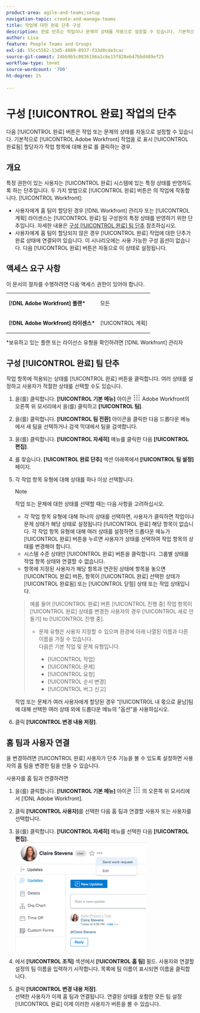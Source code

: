 ```yaml
---
product-area: agile-and-teams;setup
navigation-topic: create-and-manage-teams
title: 작업에 대한 완료 단추 구성
description: 완료 단추는 작업이나 문제의 상태를 자동으로 설정할 수 있습니다. 기본적으로 Adobe Workfront은 할당자가 작업 항목에서 완료 를 클릭하면 작업을 완료됨으로 표시합니다.
author: Lisa
feature: People Teams and Groups
exl-id: 55cc5562-13d5-4089-8937-f33d0cde3cac
source-git-commit: 24bb9b5c0836196a1c6e15f828eb47bbd489ef25
workflow-type: tm+mt
source-wordcount: '700'
ht-degree: 1%

---
```


# 구성 [!UICONTROL 완료] 작업의 단추

다음 [!UICONTROL 완료] 버튼은 작업 또는 문제의 상태를 자동으로 설정할 수 있습니다. 기본적으로 [!UICONTROL Adobe Workfront] 작업을 로 표시 [!UICONTROL 완료됨] 할당자가 작업 항목에 대해 완료 를 클릭하는 경우.

## 개요

특정 권한이 있는 사용자는 [!UICONTROL 완료] 시스템에 있는 특정 상태를 반영하도록 하는 단추입니다. 두 가지 방법으로 [!UICONTROL 완료] 버튼은 의 작업에 작동합니다. [!UICONTROL Workfront]:

* 사용자에게 홈 팀이 할당된 경우 [!DNL Workfront] 관리자 또는 [!UICONTROL 계획] 라이센스는 [!UICONTROL 완료] 팀 구성원의 특정 상태를 반영하기 위한 단추입니다. 자세한 내용은 [구성 [!UICONTROL 완료] 팀 단추](#configure-the-uicontrol-done-button-for-a-team) 참조하십시오.
* 사용자에게 홈 팀이 할당되지 않은 경우 [!UICONTROL 완료] 작업에 대한 단추가 완료 상태에 연결되어 있습니다. 이 시나리오에는 사용 가능한 구성 옵션이 없습니다. 다음 [!UICONTROL 완료] 버튼은 자동으로 이 상태로 설정됩니다.

## 액세스 요구 사항

이 문서의 절차를 수행하려면 다음 액세스 권한이 있어야 합니다.

<table style="table-layout:auto"> 
 <col> 
 </col> 
 <col> 
 </col> 
 <tbody> 
  <tr> 
   <td role="rowheader"><strong>[!DNL Adobe Workfront] 플랜*</strong></td> 
   <td> <p>모든</p> </td> 
  </tr> 
  <tr> 
   <td role="rowheader"><strong>[!DNL Adobe Workfront] 라이센스*</strong></td> 
   <td> <p>[!UICONTROL 계획] </p> </td> 
  </tr> 
 </tbody> 
</table>

&#42;보유하고 있는 플랜 또는 라이선스 유형을 확인하려면 [!DNL Workfront] 관리자

## 구성 [!UICONTROL 완료] 팀 단추

작업 항목에 적용되는 상태를 [!UICONTROL 완료] 버튼을 클릭합니다. 여러 상태를 설정하고 사용자가 적절한 상태를 선택할 수도 있습니다.

1. 을(를) 클릭합니다. **[!UICONTROL 기본 메뉴]** 아이콘 ![](assets/main-menu-icon.png) Adobe Workfront의 오른쪽 위 모서리에서 을(를) 클릭하고 **[!UICONTROL 팀]**.

1. 을(를) 클릭합니다. **[!UICONTROL 팀 전환]** 아이콘을 클릭한 다음 드롭다운 메뉴에서 새 팀을 선택하거나 검색 막대에서 팀을 검색합니다.
1. 을(를) 클릭합니다. **[!UICONTROL 자세히]** 메뉴를 클릭한 다음 **[!UICONTROL 편집]**.
1. 를 찾습니다. **[!UICONTROL 완료 단추]** 섹션 아래쪽에서 **[!UICONTROL 팀 설정]** 페이지.

1. 각 작업 항목 유형에 대해 상태를 하나 이상 선택합니다.

   >[!NOTE]
   >
   >작업 또는 문제에 대한 상태를 선택할 때는 다음 사항을 고려하십시오.
   >
   >* 각 작업 항목 유형에 대해 하나의 상태를 선택하면, 사용자가 클릭하면 작업이나 문제 상태가 해당 상태로 설정됩니다 [!UICONTROL 완료] 해당 항목이 없습니다. 각 작업 항목 유형에 대해 여러 상태를 설정하면 드롭다운 메뉴가 [!UICONTROL 완료] 버튼을 누르면 사용자가 상태를 선택하여 작업 항목의 상태를 변경해야 합니다.
   >* 시스템 수준 상태만 [!UICONTROL 완료] 버튼을 클릭합니다. 그룹별 상태를 작업 항목 상태와 연결할 수 없습니다.
   >* 항목에 지정된 사용자가 해당 항목과 연관된 상태에 항목을 놓으면 [!UICONTROL 완료] 버튼, 항목이 [!UICONTROL 완료] 선택한 상태가 [!UICONTROL 완료됨] 또는 [!UICONTROL 닫힘] 상태 또는 작업 상태입니다.

   >   
   >   
   >  예를 들어 [!UICONTROL 완료] 버튼 [!UICONTROL 진행 중] 작업 항목이 [!UICONTROL 완료] 상태를 변경한 사용자의 경우 [!UICONTROL 새로 만들기] to [!UICONTROL 진행 중].
   >   
   >* 문제 유형은 사용자 지정할 수 있으며 환경에 아래 나열된 이름과 다른 이름을 가질 수 있습니다.\
      >  다음은 기본 작업 및 문제 유형입니다.
      >     
      >   * [!UICONTROL 작업]
      >   * [!UICONTROL 문제]
      >   * [!UICONTROL 요청]
      >   * [!UICONTROL 순서 변경]
      >   * [!UICONTROL 버그 신고]


   작업 또는 문제가 여러 사용자에게 할당된 경우 &quot;[!UICONTROL 내 몫으로 끝남]팀에 대해 선택한 여러 상태 외에 드롭다운 메뉴의 &quot;옵션&quot;을 사용하십시오.

1. 클릭 **[!UICONTROL 변경 내용 저장]**.

## 홈 팀과 사용자 연결

을 변경하려면 [!UICONTROL 완료] 사용자가 단추 기능을 볼 수 있도록 설정하면 사용자의 홈 팀을 변경한 팀을 만들 수 있습니다.

사용자를 홈 팀과 연결하려면

1. 을(를) 클릭합니다. **[!UICONTROL 기본 메뉴]** 아이콘 ![](assets/main-menu-icon.png) 의 오른쪽 위 모서리에서 [!DNL Adobe Workfront].

1. 클릭 **[!UICONTROL 사용자]**&#x200B;를 선택한 다음 홈 팀과 연결할 사용자 또는 사용자를 선택합니다.
1. 을(를) 클릭합니다. **[!UICONTROL 자세히]** 메뉴를 선택한 다음 **[!UICONTROL 편집]**.\
   ![](assets/user-settings-nwe-350x291.png)

1. 에서 **[!UICONTROL 조직]** 섹션에서 **[!UICONTROL 홈 팀]** 필드. 사용자와 연결할 설정의 팀 이름을 입력하기 시작합니다. 목록에 팀 이름이 표시되면 이름을 클릭합니다.

1. 클릭 **[!UICONTROL 변경 내용 저장]**.\
   선택한 사용자가 이제 홈 팀과 연결됩니다.
연결된 상태를 포함한 모든 팀 설정 [!UICONTROL 완료] 이제 이러한 사용자가 버튼을 볼 수 있습니다.

